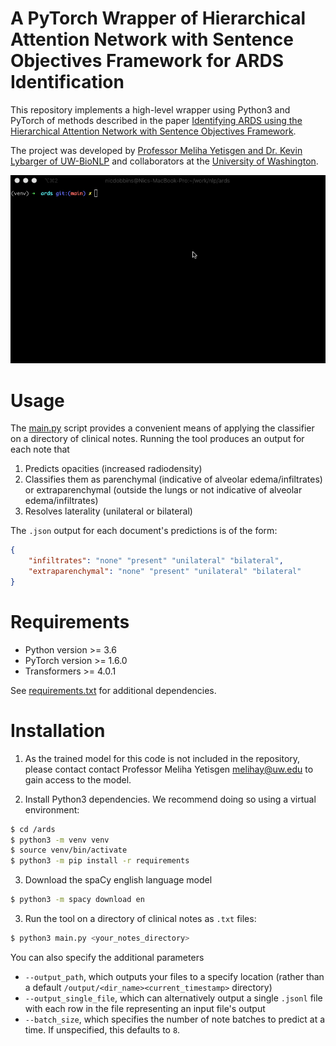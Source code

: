 # A PyTorch Wrapper of Hierarchical Attention Network with Sentence Objectives Framework for ARDS Identification
This repository implements a high-level wrapper using Python3 and PyTorch of methods described in the paper [Identifying ARDS using the Hierarchical Attention Network with Sentence Objectives Framework](https://arxiv.org/abs/2103.06352). 

The project was developed by [Professor Meliha Yetisgen and Dr. Kevin Lybarger of UW-BioNLP](http://depts.washington.edu/bionlp/index.html?people) and collaborators at the [University of Washington](http://www.washington.edu/).

<p align="center"><img src="docs/ards_demo.gif" width="650px"/></p>

# Usage
The [main.py](main.py) script provides a convenient means of applying the classifier on a directory of clinical notes. Running the tool produces an output for each note that 
1. Predicts opacities (increased radiodensity) 
2. Classifies them as parenchymal (indicative of alveolar edema/infiltrates) or extraparenchymal (outside the lungs or not indicative of alveolar edema/infiltrates) 
3. Resolves laterality (unilateral or bilateral)

The `.json` output for each document's predictions is of the form:

```json
{
    "infiltrates": "none" "present" "unilateral" "bilateral",
    "extraparenchymal": "none" "present" "unilateral" "bilateral"
}
```

# Requirements
 - Python version >= 3.6
 - PyTorch version >= 1.6.0
 - Transformers >= 4.0.1

 See [requirements.txt](requirements.txt) for additional dependencies.

# Installation
1. As the trained model for this code is not included in the repository, please contact contact Professor Meliha Yetisgen [melihay@uw.edu](mailto:melihay@uw.edu) to gain access to the model.

2. Install Python3 dependencies. We recommend doing so using a virtual environment:

```sh
$ cd /ards
$ python3 -m venv venv
$ source venv/bin/activate
$ python3 -m pip install -r requirements
```

3. Download the spaCy english language model

```sh
$ python3 -m spacy download en
```

3. Run the tool on a directory of clinical notes as `.txt` files:

```sh
$ python3 main.py <your_notes_directory>
```

You can also specify the additional parameters
- `--output_path`, which outputs your files to a specify location (rather than a default `/output/<dir_name><current_timestamp>` directory)
- `--output_single_file`, which can alternatively output a single `.jsonl` file with each row in the file representing an input file's output
- `--batch_size`, which specifies the number of note batches to predict at a time. If unspecified, this defaults to `8`.